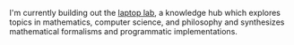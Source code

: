 I'm currently building out the [laptop lab](https://heracliteanflux.github.io/laptoplab), a knowledge hub which explores topics in mathematics, computer science, and philosophy and synthesizes mathematical formalisms and programmatic implementations.

